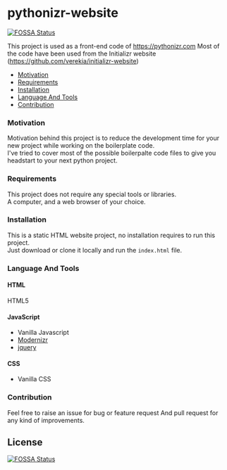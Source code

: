 # pythonizr-website
[![FOSSA Status](https://app.fossa.io/api/projects/git%2Bgithub.com%2Fakashp1712%2Fpythonizr-website.svg?type=shield)](https://app.fossa.io/projects/git%2Bgithub.com%2Fakashp1712%2Fpythonizr-website?ref=badge_shield)


This project is used as a front-end code of https://pythonizr.com
Most of the code have been used from the Initializr website (https://github.com/verekia/initializr-website)

* [Motivation](#motivation)
* [Requirements](#requirements)
* [Installation](#installation)
* [Language And Tools](#language-and-tools)
* [Contribution](#contribution)

### Motivation

Motivation behind this project is to reduce the development time for your new project while working on the boilerplate code.<br />
I've tried to cover most of the possible boilerpalte code files to give you headstart to your next python project.

### Requirements
This project does not require any special tools or libraries.<br />
A computer, and a web browser of your choice.

### Installation
This is a static HTML website project, no installation requires to run this project.<br />
Just download or clone it locally and run the `index.html` file.

### Language And Tools
#### HTML

HTML5

#### JavaScript

- Vanilla Javascript
- [Modernizr](https://modernizr.com/)
- [jquery](https://jquery.com/)

#### CSS

- Vanilla CSS

### Contribution

Feel free to raise an issue for bug or feature request And pull request for any kind of improvements.








## License
[![FOSSA Status](https://app.fossa.io/api/projects/git%2Bgithub.com%2Fakashp1712%2Fpythonizr-website.svg?type=large)](https://app.fossa.io/projects/git%2Bgithub.com%2Fakashp1712%2Fpythonizr-website?ref=badge_large)